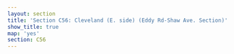 ```yaml
---
layout: section
title: 'Section C56: Cleveland (E. side) (Eddy Rd-Shaw Ave. Section)'
show_title: true
map: 'yes'
section: C56
---
```


